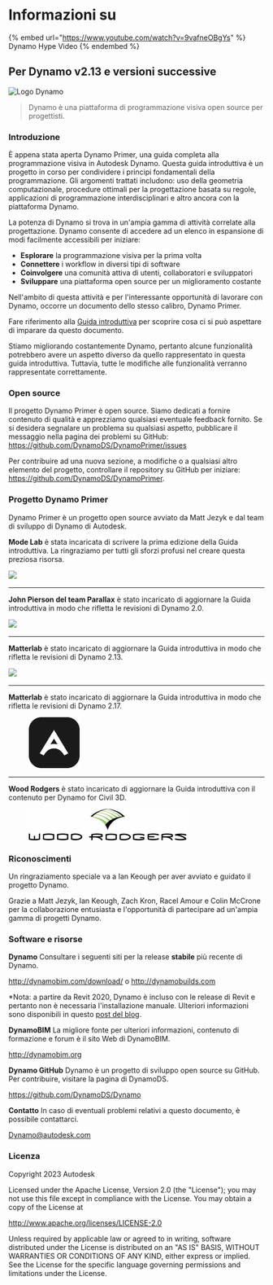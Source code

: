 # Informazioni su

{% embed url="https://www.youtube.com/watch?v=9vafneOBgYs" %} Dynamo Hype Video {% endembed %}

## Per Dynamo v2.13 e versioni successive

![Logo Dynamo](images/dynamo\_logo\_dark-trim.jpg)

> Dynamo è una piattaforma di programmazione visiva open source per progettisti.

### Introduzione

È appena stata aperta Dynamo Primer, una guida completa alla programmazione visiva in Autodesk Dynamo. Questa guida introduttiva è un progetto in corso per condividere i principi fondamentali della programmazione. Gli argomenti trattati includono: uso della geometria computazionale, procedure ottimali per la progettazione basata su regole, applicazioni di programmazione interdisciplinari e altro ancora con la piattaforma Dynamo.

La potenza di Dynamo si trova in un'ampia gamma di attività correlate alla progettazione. Dynamo consente di accedere ad un elenco in espansione di modi facilmente accessibili per iniziare:

* **Esplorare** la programmazione visiva per la prima volta
* **Connettere** i workflow in diversi tipi di software
* **Coinvolgere** una comunità attiva di utenti, collaboratori e sviluppatori
* **Sviluppare** una piattaforma open source per un miglioramento costante

Nell'ambito di questa attività e per l'interessante opportunità di lavorare con Dynamo, occorre un documento dello stesso calibro, Dynamo Primer.

Fare riferimento alla [Guida introduttiva](1\_introduction/2-primer-user-guide-dynamo-community-and-platform.md) per scoprire cosa ci si può aspettare di imparare da questo documento.

Stiamo migliorando costantemente Dynamo, pertanto alcune funzionalità potrebbero avere un aspetto diverso da quello rappresentato in questa guida introduttiva. Tuttavia, tutte le modifiche alle funzionalità verranno rappresentate correttamente.

### Open source

Il progetto Dynamo Primer è open source. Siamo dedicati a fornire contenuto di qualità e apprezziamo qualsiasi eventuale feedback fornito. Se si desidera segnalare un problema su qualsiasi aspetto, pubblicare il messaggio nella pagina dei problemi su GitHub: https://github.com/DynamoDS/DynamoPrimer/issues

Per contribuire ad una nuova sezione, a modifiche o a qualsiasi altro elemento del progetto, controllare il repository su GitHub per iniziare: https://github.com/DynamoDS/DynamoPrimer.

### Progetto Dynamo Primer

Dynamo Primer è un progetto open source avviato da Matt Jezyk e dal team di sviluppo di Dynamo di Autodesk.

**Mode Lab** è stata incaricata di scrivere la prima edizione della Guida introduttiva. La ringraziamo per tutti gli sforzi profusi nel creare questa preziosa risorsa.

![](images/MODELAB\_Logo.png)

***

**John Pierson del team Parallax** è stato incaricato di aggiornare la Guida introduttiva in modo che rifletta le revisioni di Dynamo 2.0.

![](images/PRLX\_Logo.jpg)

***

**Matterlab** è stato incaricato di aggiornare la Guida introduttiva in modo che rifletta le revisioni di Dynamo 2.13.

![](images/matterlab\_final-07.jpg)

***

**Matterlab** è stato incaricato di aggiornare la Guida introduttiva in modo che rifletta le revisioni di Dynamo 2.17.

<figure><img src=".gitbook/assets/Archilizer_2020.png" alt="" width="100"><figcaption></figcaption></figure>

***

**Wood Rodgers** è stato incaricato di aggiornare la Guida introduttiva con il contenuto per Dynamo for Civil 3D.

<figure><img src=".gitbook/assets/WR_Logo_NoTagLine_Color (1).jpg" alt=""><figcaption></figcaption></figure>

### Riconoscimenti

Un ringraziamento speciale va a Ian Keough per aver avviato e guidato il progetto Dynamo.

Grazie a Matt Jezyk, Ian Keough, Zach Kron, Racel Amour e Colin McCrone per la collaborazione entusiasta e l'opportunità di partecipare ad un'ampia gamma di progetti Dynamo.

### Software e risorse

**Dynamo** Consultare i seguenti siti per la release **stabile** più recente di Dynamo.

http://dynamobim.com/download/ o http://dynamobuilds.com

*Nota: a partire da Revit 2020, Dynamo è incluso con le release di Revit e pertanto non è necessaria l'installazione manuale. Ulteriori informazioni sono disponibili in questo [post del blog](https://dynamobim.org/dynamo-core-2-1-release/).

**DynamoBIM** La migliore fonte per ulteriori informazioni, contenuto di formazione e forum è il sito Web di DynamoBIM.

http://dynamobim.org

**Dynamo GitHub** Dynamo è un progetto di sviluppo open source su GitHub. Per contribuire, visitare la pagina di DynamoDS.

https://github.com/DynamoDS/Dynamo

**Contatto** In caso di eventuali problemi relativi a questo documento, è possibile contattarci.

Dynamo@autodesk.com

### Licenza

Copyright 2023 Autodesk

Licensed under the Apache License, Version 2.0 (the "License"); you may not use this file except in compliance with the License. You may obtain a copy of the License at

http://www.apache.org/licenses/LICENSE-2.0

Unless required by applicable law or agreed to in writing, software distributed under the License is distributed on an "AS IS" BASIS, WITHOUT WARRANTIES OR CONDITIONS OF ANY KIND, either express or implied. See the License for the specific language governing permissions and limitations under the License.
